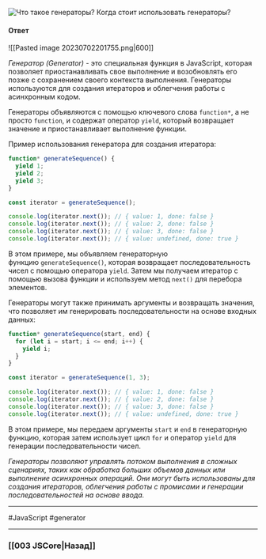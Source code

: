 ![Что такое генераторы? Когда стоит использовать генераторы?](https://youtu.be/nvktMVFM0_M?t=476)

#### Ответ

![[Pasted image 20230702201755.png|600]]

*Генератор (Generator)* - это специальная функция в JavaScript, которая позволяет приостанавливать свое выполнение и возобновлять его позже с сохранением своего контекста выполнения. Генераторы используются для создания итераторов и облегчения работы с асинхронным кодом.

Генераторы объявляются с помощью ключевого слова `function*`, а не просто `function`, и содержат оператор `yield`, который возвращает значение и приостанавливает выполнение функции.

Пример использования генератора для создания итератора:

```javascript
function* generateSequence() {
  yield 1;
  yield 2;
  yield 3;
}

const iterator = generateSequence();

console.log(iterator.next()); // { value: 1, done: false }
console.log(iterator.next()); // { value: 2, done: false }
console.log(iterator.next()); // { value: 3, done: false }
console.log(iterator.next()); // { value: undefined, done: true }
```

В этом примере, мы объявляем генераторную функцию `generateSequence()`, которая возвращает последовательность чисел с помощью оператора `yield`. Затем мы получаем итератор с помощью вызова функции и используем метод `next()` для перебора элементов.

Генераторы могут также принимать аргументы и возвращать значения, что позволяет им генерировать последовательности на основе входных данных:

```javascript
function* generateSequence(start, end) {
  for (let i = start; i <= end; i++) {
    yield i;
  }
}

const iterator = generateSequence(1, 3);

console.log(iterator.next()); // { value: 1, done: false }
console.log(iterator.next()); // { value: 2, done: false }
console.log(iterator.next()); // { value: 3, done: false }
console.log(iterator.next()); // { value: undefined, done: true }
```

В этом примере, мы передаем аргументы `start` и `end` в генераторную функцию, которая затем использует цикл `for` и оператор `yield` для генерации последовательности чисел.

*Генераторы позволяют управлять потоком выполнения в сложных сценариях, таких как обработка больших объемов данных или выполнение асинхронных операций. Они могут быть использованы для создания итераторов, облегчения работы с промисами и генерации последовательностей на основе ввода.*

___
 #JavaScript #generator

___

### [[003 JSCore|Назад]]